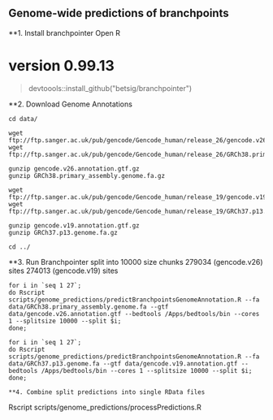 ## Genome-wide predictions of branchpoints

**1. Install branchpointer
Open R
# version 0.99.13
> devtoools::install_github("betsig/branchpointer")

**2. Download Genome Annotations
```
cd data/

wget ftp://ftp.sanger.ac.uk/pub/gencode/Gencode_human/release_26/gencode.v26.annotation.gtf.gz
wget ftp://ftp.sanger.ac.uk/pub/gencode/Gencode_human/release_26/GRCh38.primary_assembly.genome.fa.gz

gunzip gencode.v26.annotation.gtf.gz
gunzip GRCh38.primary_assembly.genome.fa.gz

wget ftp://ftp.sanger.ac.uk/pub/gencode/Gencode_human/release_19/gencode.v19.annotation.gtf.gz
wget ftp://ftp.sanger.ac.uk/pub/gencode/Gencode_human/release_19/GRCh37.p13.genome.fa.gz

gunzip gencode.v19.annotation.gtf.gz
gunzip GRCh37.p13.genome.fa.gz

cd ../

```
**3. Run Branchpointer
split into 10000 size chunks
279034 (gencode.v26) sites
274013 (gencode.v19) sites

```
for i in `seq 1 27`;
do Rscript scripts/genome_predictions/predictBranchpointsGenomeAnnotation.R --fa data/GRCh38.primary_assembly.genome.fa --gtf data/gencode.v26.annotation.gtf --bedtools /Apps/bedtools/bin --cores 1 --splitsize 10000 --split $i;
done;

for i in `seq 1 27`;
do Rscript scripts/genome_predictions/predictBranchpointsGenomeAnnotation.R --fa data/GRCh37.p13.genome.fa --gtf data/gencode.v19.annotation.gtf --bedtools /Apps/bedtools/bin --cores 1 --splitsize 10000 --split $i;
done;

**4. Combine split predictions into single RData files
```
Rscript scripts/genome_predictions/processPredictions.R
```